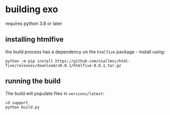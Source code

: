# building exo

requires python 3.8 or later

## installing htmlfive

the build process has a dependency on the `htmlfive` package - install using:

```
python -m pip install https://github.com/niallmcc/html-five/releases/download/v0.0.1/htmlfive-0.0.1.tar.gz
```

## running the build

The build will populate files in `versions/latest`:

```
cd support
python build.py
```

